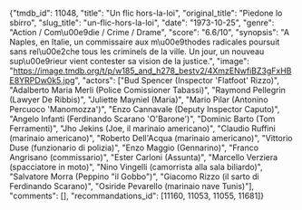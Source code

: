 {"tmdb_id": 11048, "title": "Un flic hors-la-loi", "original_title": "Piedone lo sbirro", "slug_title": "un-flic-hors-la-loi", "date": "1973-10-25", "genre": "Action / Com\u00e9die / Crime / Drame", "score": "6.6/10", "synopsis": "A Naples, en Italie, un commissaire aux m\u00e9thodes radicales poursuit sans rel\u00e2che tous les criminels de la ville. Un jour, un nouveau sup\u00e9rieur vient contester sa vision de la justice.", "image": "https://image.tmdb.org/t/p/w185_and_h278_bestv2/4XmzENwfiBZ3gFxHBE8YRPDw0k5.jpg", "actors": ["Bud Spencer (Inspector 'Flatfoot' Rizzo)", "Adalberto Maria Merli (Police Comissioner Tabassi)", "Raymond Pellegrin (Lawyer De Ribbis)", "Juliette Mayniel (Maria)", "Mario Pilar (Antonino Percuoco 'Manomozza')", "Enzo Cannavale (Deputy Inspector Caputo)", "Angelo Infanti (Ferdinando Scarano 'O'Barone')", "Dominic Barto (Tom Ferramenti)", "Jho Jekins (Joe, il marinaio americano)", "Claudio Ruffini (marinaio americano)", "Roberto Dell'Acqua (marinaio americano)", "Vittorio Duse (funzionario di polizia)", "Enzo Maggio (Gennarino)", "Franco Angrisano (commissario)", "Ester Carloni (Assunta)", "Marcello Verziera (spacciatore in moto)", "Nino Vingelli (camorrista alla sala biliardo)", "Salvatore Morra (Peppino \"il Gobbo\")", "Giacomo Rizzo (il sarto di Ferdinando Scarano)", "Osiride Pevarello (marinaio nave Tunis)"], "comments": [], "recommandations_id": [11160, 11053, 11055, 11681]}